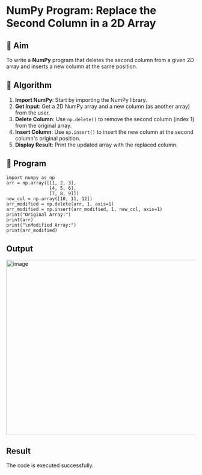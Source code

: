 # NumPy Program: Replace the Second Column in a 2D Array

## 🎯 Aim
To write a **NumPy** program that deletes the second column from a given 2D array and inserts a new column at the same position.

## 🧠 Algorithm
1. **Import NumPy**: Start by importing the NumPy library.
2. **Get Input**: Get a 2D NumPy array and a new column (as another array) from the user.
3. **Delete Column**: Use `np.delete()` to remove the second column (index 1) from the original array.
4. **Insert Column**: Use `np.insert()` to insert the new column at the second column's original position.
5. **Display Result**: Print the updated array with the replaced column.

## 🧾 Program
~~~
import numpy as np
arr = np.array([[1, 2, 3],
                [4, 5, 6],
                [7, 8, 9]])
new_col = np.array([10, 11, 12])
arr_modified = np.delete(arr, 1, axis=1)
arr_modified = np.insert(arr_modified, 1, new_col, axis=1)
print("Original Array:")
print(arr)
print("\nModified Array:")
print(arr_modified)
~~~


## Output
<img width="1302" height="465" alt="image" src="https://github.com/user-attachments/assets/4e516234-187c-4c81-ae60-9fa34805417d" />

## Result
The code is executed successfully. 
